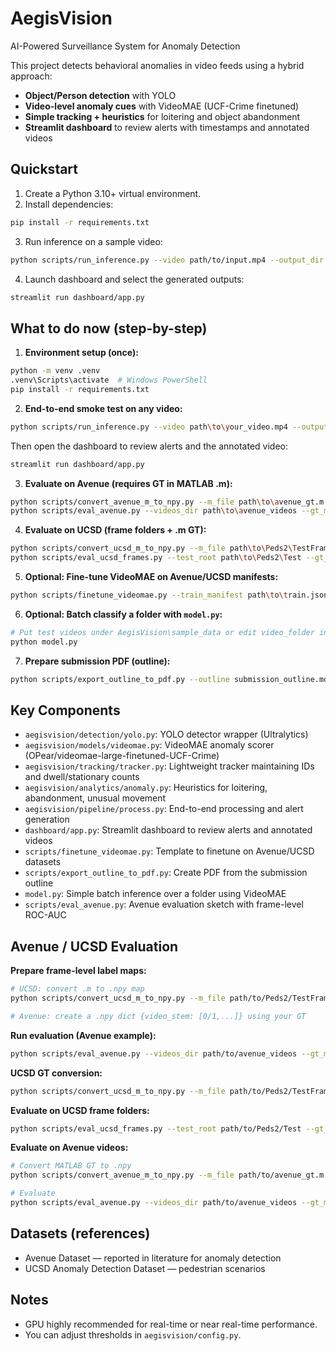 # AegisVision

AI-Powered Surveillance System for Anomaly Detection

This project detects behavioral anomalies in video feeds using a hybrid approach:
- **Object/Person detection** with YOLO
- **Video-level anomaly cues** with VideoMAE (UCF-Crime finetuned)
- **Simple tracking + heuristics** for loitering and object abandonment
- **Streamlit dashboard** to review alerts with timestamps and annotated videos

## Quickstart

1. Create a Python 3.10+ virtual environment.
2. Install dependencies:
```bash
pip install -r requirements.txt
```
3. Run inference on a sample video:
```bash
python scripts/run_inference.py --video path/to/input.mp4 --output_dir output/sample_run
```
4. Launch dashboard and select the generated outputs:
```bash
streamlit run dashboard/app.py
```

## What to do now (step-by-step)

1. **Environment setup (once):**
```bash
python -m venv .venv
.venv\Scripts\activate  # Windows PowerShell
pip install -r requirements.txt
```

2. **End-to-end smoke test on any video:**
```bash
python scripts/run_inference.py --video path\to\your_video.mp4 --output_dir output\run1
```
Then open the dashboard to review alerts and the annotated video:
```bash
streamlit run dashboard/app.py
```

3. **Evaluate on Avenue (requires GT in MATLAB .m):**
```bash
python scripts/convert_avenue_m_to_npy.py --m_file path\to\avenue_gt.m --videos_dir path\to\avenue_videos --output avenue_map.npy
python scripts/eval_avenue.py --videos_dir path\to\avenue_videos --gt_map avenue_map.npy --clip_len 16 --stride 8
```

4. **Evaluate on UCSD (frame folders + .m GT):**
```bash
python scripts/convert_ucsd_m_to_npy.py --m_file path\to\Peds2\TestFrameGT.m --test_root path\to\Peds2\Test --output ucsd_peds2_map.npy
python scripts/eval_ucsd_frames.py --test_root path\to\Peds2\Test --gt_map ucsd_peds2_map.npy --clip_len 16 --stride 8
```

5. **Optional: Fine-tune VideoMAE on Avenue/UCSD manifests:**
```bash
python scripts/finetune_videomae.py --train_manifest path\to\train.jsonl --val_manifest path\to\val.jsonl --output_dir checkpoints\videomae_finetuned --epochs 5 --batch_size 2
```

6. **Optional: Batch classify a folder with `model.py`:**
```bash
# Put test videos under AegisVision\sample_data or edit video_folder in model.py
python model.py
```

7. **Prepare submission PDF (outline):**
```bash
python scripts/export_outline_to_pdf.py --outline submission_outline.md --output submission_outline.pdf
```

## Key Components

- `aegisvision/detection/yolo.py`: YOLO detector wrapper (Ultralytics)
- `aegisvision/models/videomae.py`: VideoMAE anomaly scorer (OPear/videomae-large-finetuned-UCF-Crime)
- `aegisvision/tracking/tracker.py`: Lightweight tracker maintaining IDs and dwell/stationary counts
- `aegisvision/analytics/anomaly.py`: Heuristics for loitering, abandonment, unusual movement
- `aegisvision/pipeline/process.py`: End-to-end processing and alert generation
- `dashboard/app.py`: Streamlit dashboard to review alerts and annotated videos
- `scripts/finetune_videomae.py`: Template to finetune on Avenue/UCSD datasets
- `scripts/export_outline_to_pdf.py`: Create PDF from the submission outline
- `model.py`: Simple batch inference over a folder using VideoMAE
- `scripts/eval_avenue.py`: Avenue evaluation sketch with frame-level ROC-AUC

## Avenue / UCSD Evaluation

**Prepare frame-level label maps:**
```bash
# UCSD: convert .m to .npy map
python scripts/convert_ucsd_m_to_npy.py --m_file path/to/Peds2/TestFrameGT.m --test_root path/to/Peds2/Test --output ucsd_peds2_map.npy

# Avenue: create a .npy dict {video_stem: [0/1,...]} using your GT
```

**Run evaluation (Avenue example):**
```bash
python scripts/eval_avenue.py --videos_dir path/to/avenue_videos --gt_map path/to/avenue_map.npy --model_id OPear/videomae-large-finetuned-UCF-Crime --clip_len 16 --stride 8
```

**UCSD GT conversion:**
```bash
python scripts/convert_ucsd_m_to_npy.py --m_file path/to/Peds2/TestFrameGT.m --test_root path/to/Peds2/Test --output ucsd_peds2_map.npy
```

**Evaluate on UCSD frame folders:**
```bash
python scripts/eval_ucsd_frames.py --test_root path/to/Peds2/Test --gt_map ucsd_peds2_map.npy --clip_len 16 --stride 8
```

**Evaluate on Avenue videos:**
```bash
# Convert MATLAB GT to .npy
python scripts/convert_avenue_m_to_npy.py --m_file path/to/avenue_gt.m --videos_dir path/to/avenue_videos --output avenue_map.npy

# Evaluate
python scripts/eval_avenue.py --videos_dir path/to/avenue_videos --gt_map avenue_map.npy --clip_len 16 --stride 8
```

## Datasets (references)

- Avenue Dataset — reported in literature for anomaly detection
- UCSD Anomaly Detection Dataset — pedestrian scenarios

## Notes

- GPU highly recommended for real-time or near real-time performance.
- You can adjust thresholds in `aegisvision/config.py`.
